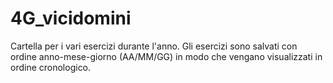 # 4G_vicidomini
Cartella per i vari esercizi durante l'anno.
Gli esercizi sono salvati con ordine anno-mese-giorno (AA/MM/GG) in modo che vengano visualizzati in ordine cronologico.
